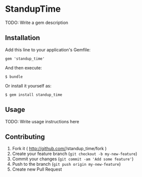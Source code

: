 # StandupTime

TODO: Write a gem description

## Installation

Add this line to your application's Gemfile:

    gem 'standup_time'

And then execute:

    $ bundle

Or install it yourself as:

    $ gem install standup_time

## Usage

TODO: Write usage instructions here

## Contributing

1. Fork it ( http://github.com/<my-github-username>/standup_time/fork )
2. Create your feature branch (`git checkout -b my-new-feature`)
3. Commit your changes (`git commit -am 'Add some feature'`)
4. Push to the branch (`git push origin my-new-feature`)
5. Create new Pull Request

